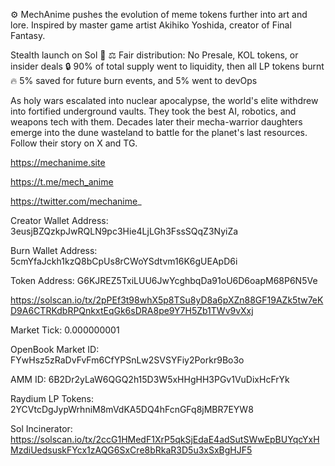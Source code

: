 ⚙️ MechAnime pushes the evolution of meme tokens further into art and lore. Inspired by master game artist Akihiko Yoshida, creator of Final Fantasy.

Stealth launch on Sol 👀
⚖️ Fair distribution: No Presale, KOL tokens, or insider deals
🔒 90% of total supply went to liquidity, then all LP tokens burnt
🔥 5% saved for future burn events, and 5% went to devOps

As holy wars escalated into nuclear apocalypse, the world's elite withdrew into fortified underground vaults. They took the best AI, robotics, and weapons tech with them. Decades later their mecha-warrior daughters emerge into the dune wasteland to battle for the planet's last resources. Follow their story on X and TG.

https://mechanime.site

https://t.me/mech_anime

https://twitter.com/mechanime_

Creator Wallet Address: 3eusjBZQzkpJwRQLN9pc3Hie4LjLGh3FssSQqZ3NyiZa

Burn Wallet Address: 5cmYfaJckh1kzQ8bCpUs8rCWoYSdtvm16K6gUEApD6i

Token Address:
G6KJREZ5TxiLUU6JwYcghbqDa91oU6D6oapM68P6N5Ve

https://solscan.io/tx/2pPEf3t98whX5p8TSu8yD8a6pXZn88GF19AZk5tw7eKD9A6CTRKdbRPQnkxtEqGk6sDRA8pe9Y7H5Zb1TWv9vXxj

Market Tick:  0.000000001

OpenBook Market ID: FYwHsz5zRaDvFvFm6CfYPSnLw2SVSYFiy2Porkr9Bo3o

AMM ID: 6B2Dr2yLaW6QGQ2h15D3W5xHHgHH3PGv1VuDixHcFrYk

Raydium LP Tokens: 2YCVtcDgJypWrhniM8mVdKA5DQ4hFcnGFq8jMBR7EYW8

Sol Incinerator: https://solscan.io/tx/2ccG1HMedF1XrP5qkSjEdaE4adSutSWwEpBUYqcYxHMzdiUedsuskFYcx1zAQG6SxCre8bRkaR3D5u3xSxBgHJF5